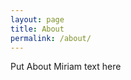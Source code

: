 ```yaml
---
layout: page
title: About
permalink: /about/
---
```



Put About Miriam text here
<!-- 
this is how to do hyperlinks: 
[jekyll][jekyll-organization] /
[minima](https://github.com/jekyll/minima)
 -->